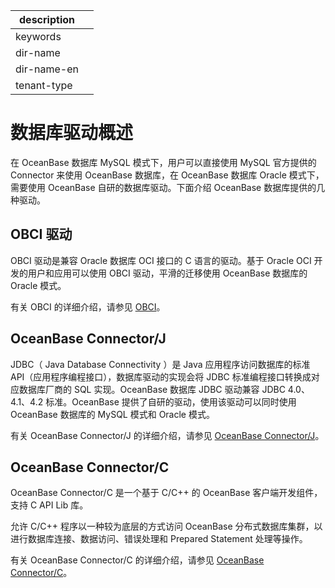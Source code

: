|description||
|---|---|
|keywords||
|dir-name||
|dir-name-en||
|tenant-type||

# 数据库驱动概述

在 OceanBase 数据库 MySQL 模式下，用户可以直接使用 MySQL 官方提供的 Connector 来使用 OceanBase 数据库，在 OceanBase 数据库 Oracle 模式下，需要使用 OceanBase 自研的数据库驱动。下面介绍 OceanBase 数据库提供的几种驱动。

## OBCI 驱动

OBCI 驱动是兼容 Oracle 数据库 OCI 接口的 C 语言的驱动。基于 Oracle OCI 开发的用户和应用可以使用 OBCI 驱动，平滑的迁移使用 OceanBase 数据库的 Oracle 模式。

有关 OBCI 的详细介绍，请参见 [OBCI](../300.database-driver/200.OBCI.md)。

## OceanBase Connector/J

JDBC（ Java Database Connectivity ）是 Java 应用程序访问数据库的标准 API（应用程序编程接口），数据库驱动的实现会将 JDBC 标准编程接口转换成对应数据库厂商的 SQL 实现。OceanBase 数据库 JDBC 驱动兼容 JDBC 4.0、4.1、4.2 标准。OceanBase 提供了自研的驱动，使用该驱动可以同时使用 OceanBase 数据库的 MySQL 模式和 Oracle 模式。

有关 OceanBase Connector/J 的详细介绍，请参见 [OceanBase Connector/J](../300.database-driver/300.oceanbase-connector-j_concepts.md)。

## OceanBase Connector/C

OceanBase Connector/C 是一个基于 C/C++ 的 OceanBase 客户端开发组件，支持 C API Lib 库。

允许 C/C++ 程序以一种较为底层的方式访问 OceanBase 分布式数据库集群，以进行数据库连接、数据访问、错误处理和 Prepared Statement 处理等操作。

有关 OceanBase Connector/C 的详细介绍，请参见 [OceanBase Connector/C](../300.database-driver/400.about-oceanbase-connector-c.md)。
